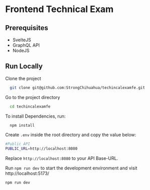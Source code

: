 # Frontend Technical Exam

## Prerequisites

- SvelteJS
- GraphQL API
- NodeJS

## Run Locally

Clone the project

```bash
  git clone git@github.com:StrongChihuahua/techincalexamfe.git
```

Go to the project directory

```bash
  cd techincalexamfe
```

To install Dependencies, run:

```bash
  npm install
```

Create `.env` inside the root directory and copy the value below:

```bash
#Public API
PUBLIC_URL=http://localhost:8080

```

Replace `http://localhost:8080` to your API Base-URL.

Run `npm run dev` to start the development environment and visit http://localhost:5173/

```bash
npm run dev
```
